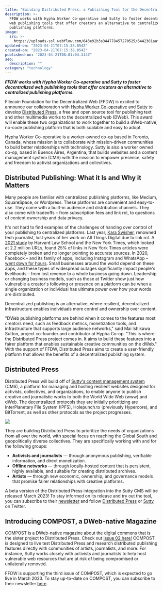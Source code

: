 ```yaml
---
title: "Building Distributed Press, a Publishing Tool for the Decentralized Web"
description: >-
  FFDW works with Hypha Worker Co-operative and Sutty to foster decentralized
  web publishing tools that offer creators an alternative to centralized
  publishing platforms.
image:
  src: >-
    https://uploads-ssl.webflow.com/643e92b3a344778457270525/6442381aaf6e60375caa347a_0208-distributedpress.png
updated-on: "2023-04-21T07:15:38.854Z"
created-on: "2023-04-21T07:15:38.854Z"
published-on: "2023-04-21T08:01:04.314Z"
seo:
  description: ""
category: "technology"
---
```


**_FFDW works with Hypha Worker Co-operative and Sutty to foster decentralized web publishing tools that offer creators an alternative to centralized publishing platforms._**

Filecoin Foundation for the Decentralized Web (FFDW) is excited to announce our collaboration with [Hypha Worker Co-operative](https://hypha.coop/) and [Sutty](https://sutty.nl/en/) to develop [Distributed Press](https://distributed.press/), a free and open source tool for publishing text and other multimedia works to the decentralized web (DWeb). This award will enable these two organizations to work together to build a dWeb-native, no-code publishing platform that is both scalable and easy to adopt.

Hypha Worker Co-operative is a worker-owned co-op based in Toronto, Canada, whose mission is to collaborate with mission-driven communities to build better relationships with technology. Sutty is also a worker owned co-op, based in Buenos Aires, Argentina, that builds websites and a content management system (CMS) with the mission to empower presence, safety and freedom to activist organizations and collectives.

## Distributed Publishing: What it Is and Why it Matters

Many people are familiar with centralized publishing platforms, like Medium, SquareSpace, or Wordpress. These platforms are convenient and easy-to-use. They come with a built-in audience and distribution channels. They also come with tradeoffs – from subscription fees and link rot, to questions of content ownership and data privacy.

It's not hard to find examples of the challenges of handing over control of your publishing to centralized platforms. Last year, [Kara Swisher](https://twitter.com/karaswisher/status/1570138323632664578?s=20&t=eyvIcbE9tSanFjQixxpf8g), renowned tech journalist, lost years of her work on All Things Digital due to link rot. A [2021 study](https://www.cjr.org/analysis/linkrot-content-drift-new-york-times.php) by Harvard Law School and the New York Times, which looked at 2.2 million URLs, found 25% of links in New York Times articles were completely broken and no longer pointing to accurate sources. In 2020, Facebook – and its family of apps, including Instagram and WhatsApp – [went down for hours](https://www.nytimes.com/2021/10/04/technology/facebook-down.html). Small businesses around the world depend on these apps, and these types of widespread outages significantly impact people's livelihoods – from lost revenue to a whole business going down. Leadership or changing business models, such as those at Twitter show just how vulnerable a creator's following or presence on a platform can be when a single organization or individual has ultimate power over how your words are distributed.

Decentralized publishing is an alternative, where resilient, decentralized infrastructure enables individuals more control and ownership over content.

"DWeb publishing platforms are behind when it comes to the features most creators need, such as feedback metrics, monetization tools, and infrastructure that supports large audience networks," said Mai Ishikawa Sutton, project co-founder and contributor at Hypha Co-op. "This is where the Distributed Press project comes in. It aims to build these features into a fairer platform that enables sustainable creative communities on the dWeb." With the support of FFDW, Distributed Press aims to create a user-friendly platform that allows the benefits of a decentralized publishing system.

## Distributed Press

Distributed Press will build off of [Sutty's content management system](https://panel.sutty.nl/usuaries/sign_in?locale=en) (CMS), a platform for managing and hosting resilient websites designed for activists, collectives, and organizations, to enable anyone to publish creative and journalistic works to both the World Wide Web (www) and dWeb. The decentralized protocols they are initially prioritizing are InterPlanetary File System (IPFS), Holepunch.to (previously Hypercore), and BitTorrent, as well as other protocols as the project progresses.

![](https://uploads-ssl.webflow.com/643e92b3a344778457270525/6442381aaf6e604484aa34f8_publish_to_the_distributed_web.png)

They are building Distributed Press to prioritize the needs of organizations from all over the world, with special focus on reaching the Global South and geopolitically diverse collectives. They are specifically working with and for the following groups:

- **Activists and journalists** — through anonymous publishing, verifiable information, and direct monetization.
- **Offline networks** — through locally-hosted content that is persistent, highly available, and suitable for creating distributed archives.
- **Artists** — through new economic, ownership, and governance models that promise fairer relationships with creative platforms.

A beta version of the Distributed Press integration into the Sutty CMS will be released March 2023! To stay informed on its release and try out the tool, you can subscribe to their [newsletter](https://lists.hypha.coop/cgi-bin/mailman/listinfo/compost) and follow [Distributed Press](https://twitter.com/dwebpress) or [Sutty](https://twitter.com/SuttyWeb) on Twitter.

## Introducing COMPOST, a DWeb-native Magazine

COMPOST is a DWeb-native magazine about the digital commons that is the sister project to Distributed Press. Check out [Issue 02 here!](https://two.compost.digital/) COMPOST is designed to live test Distributed Press and research distributed publishing features directly with communities of artists, journalists, and more. For instance, Sutty works closely with activists and journalists to help host vulnerable web resources that are at risk of being compromised or unilaterally removed.

FFDW is supporting the third issue of COMPOST, which is expected to go live in March 2023. To stay up-to-date on COMPOST, you can subscribe to their newsletter [here](https://lists.hypha.coop/cgi-bin/mailman/listinfo/compost).
